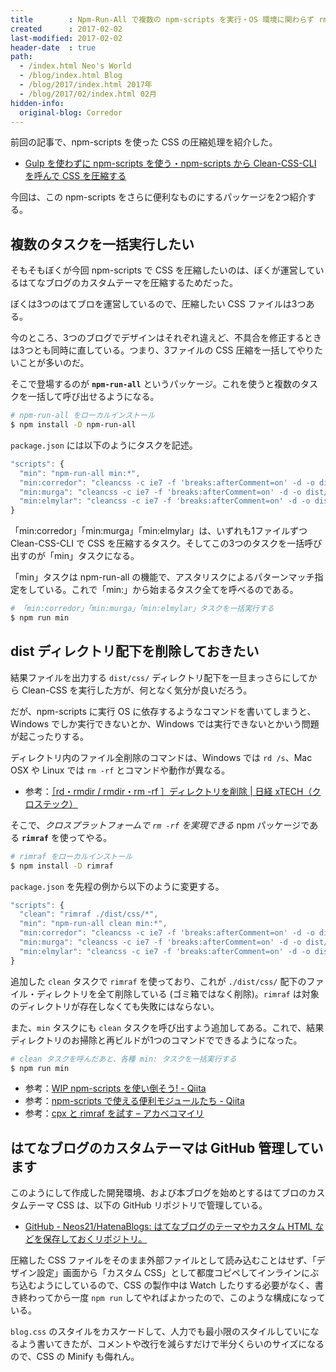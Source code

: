 ```yaml
---
title        : Npm-Run-All で複数の npm-scripts を実行・OS 環境に関わらず rm -rf する
created      : 2017-02-02
last-modified: 2017-02-02
header-date  : true
path:
  - /index.html Neo's World
  - /blog/index.html Blog
  - /blog/2017/index.html 2017年
  - /blog/2017/02/index.html 02月
hidden-info:
  original-blog: Corredor
---
```


前回の記事で、npm-scripts を使った CSS の圧縮処理を紹介した。

- [Gulp を使わずに npm-scripts を使う・npm-scripts から Clean-CSS-CLI を呼んで CSS を圧縮する](/blog/2017/02/01-03.html)

今回は、この npm-scripts をさらに便利なものにするパッケージを2つ紹介する。

## 複数のタスクを一括実行したい

そもそもぼくが今回 npm-scripts で CSS を圧縮したいのは、ぼくが運営しているはてなブログのカスタムテーマを圧縮するためだった。

ぼくは3つのはてブロを運営しているので、圧縮したい CSS ファイルは3つある。

今のところ、3つのブログでデザインはそれぞれ違えど、不具合を修正するときは3つとも同時に直している。つまり、3ファイルの CSS 圧縮を一括してやりたいことが多いのだ。

そこで登場するのが __`npm-run-all`__ というパッケージ。これを使うと複数のタスクを一括して呼び出せるようになる。

```bash
# npm-run-all をローカルインストール
$ npm install -D npm-run-all
```

`package.json` には以下のようにタスクを記述。

```javascript
"scripts": {
  "min": "npm-run-all min:*",
  "min:corredor": "cleancss -c ie7 -f 'breaks:afterComment=on' -d -o dist/css/Corredor.min.css src/css/Corredor.css",
  "min:murga": "cleancss -c ie7 -f 'breaks:afterComment=on' -d -o dist/css/Murga.min.css src/css/Murga.css",
  "min:elmylar": "cleancss -c ie7 -f 'breaks:afterComment=on' -d -o dist/css/ElMylar.min.css src/css/ElMylar.css"
}
```

「min:corredor」「min:murga」「min:elmylar」は、いずれも1ファイルずつ Clean-CSS-CLI で CSS を圧縮するタスク。そしてこの3つのタスクを一括呼び出すのが「min」タスクになる。

「min」タスクは npm-run-all の機能で、アスタリスクによるパターンマッチ指定をしている。これで「min:」から始まるタスク全てを呼べるのである。

```bash
# 「min:corredor」「min:murga」「min:elmylar」タスクを一括実行する
$ npm run min
```

## dist ディレクトリ配下を削除しておきたい

結果ファイルを出力する `dist/css/` ディレクトリ配下を一旦まっさらにしてから Clean-CSS を実行した方が、何となく気分が良いだろう。

だが、npm-scripts に実行 OS に依存するようなコマンドを書いてしまうと、Windows でしか実行できないとか、Windows では実行できないとかいう問題が起こったりする。

ディレクトリ内のファイル全削除のコマンドは、Windows では `rd /s`、Mac OSX や Linux では `rm -rf` とコマンドや動作が異なる。

- 参考：[［rd・rmdir / rmdir・rm -rf ］ディレクトリを削除 | 日経 xTECH（クロステック）](http://itpro.nikkeibp.co.jp/atcl/column/15/042000103/052100016/)

そこで、_クロスプラットフォームで `rm -rf` を実現できる_ npm パッケージである __`rimraf`__ を使ってやる。

```bash
# rimraf をローカルインストール
$ npm install -D rimraf
```

`package.json` を先程の例から以下のように変更する。

```javascript
"scripts": {
  "clean": "rimraf ./dist/css/*",
  "min": "npm-run-all clean min:*",
  "min:corredor": "cleancss -c ie7 -f 'breaks:afterComment=on' -d -o dist/css/Corredor.min.css src/css/Corredor.css",
  "min:murga": "cleancss -c ie7 -f 'breaks:afterComment=on' -d -o dist/css/Murga.min.css src/css/Murga.css",
  "min:elmylar": "cleancss -c ie7 -f 'breaks:afterComment=on' -d -o dist/css/ElMylar.min.css src/css/ElMylar.css"
}
```

追加した `clean` タスクで `rimraf` を使っており、これが `./dist/css/` 配下のファイル・ディレクトリを全て削除している (ゴミ箱ではなく削除)。`rimraf` は対象のディレクトリが存在しなくても失敗にはならない。

また、`min` タスクにも `clean` タスクを呼び出すよう追加してある。これで、結果ディレクトリのお掃除と再ビルドが1つのコマンドでできるようになった。

```bash
# clean タスクを呼んだあと、各種 min: タスクを一括実行する
$ npm run min
```

- 参考：[WIP npm-scripts を使い倒そう! - Qiita](http://qiita.com/mysticatea/items/e9bf581fb28c5f1cd660)
- 参考：[npm-scripts で使える便利モジュールたち - Qiita](http://qiita.com/mysticatea/items/12bb6579b9155fd74586)
- 参考：[cpx と rimraf を試す – アカベコマイリ](http://akabeko.me/blog/2015/09/cpx-rimraf/)

## はてなブログのカスタムテーマは GitHub 管理しています

このようにして作成した開発環境、および本ブログを始めとするはてブロのカスタムテーマ CSS は、以下の GitHub リポジトリで管理している。

- [GitHub - Neos21/HatenaBlogs: はてなブログのテーマやカスタム HTML などを保存しておくリポジトリ。](https://github.com/Neos21/hatena-blogs)

圧縮した CSS ファイルをそのまま外部ファイルとして読み込むことはせず、「デザイン設定」画面から「カスタム CSS」として都度コピペしてインラインにぶち込むようにしているので、CSS の製作中は Watch したりする必要がなく、書き終わってから一度 `npm run` してやればよかったので、このような構成になっている。

`blog.css` のスタイルをカスケードして、人力でも最小限のスタイルしていになるよう書いてきたが、コメントや改行を減らすだけで半分くらいのサイズになるので、CSS の Minify も侮れん。
